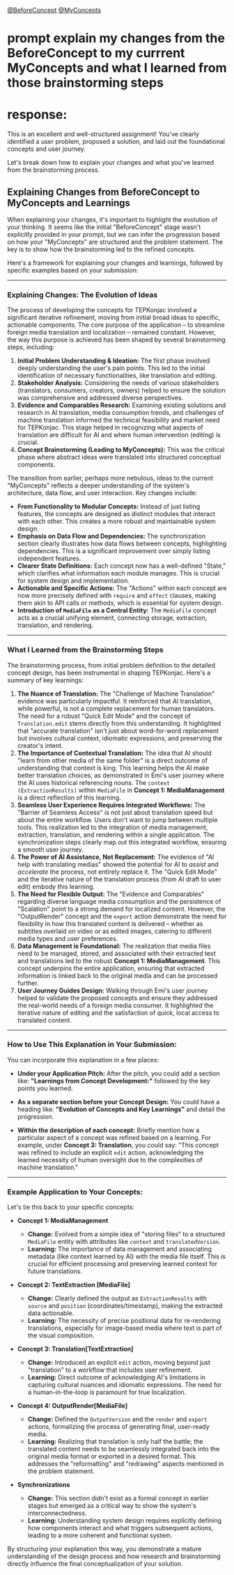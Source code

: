 [@BeforeConcept](../../assignment2.md)
[@MyConcepts](../concepts/Translation/Translation.md)

# prompt explain my changes from the BeforeConcept to my currrent MyConcepts and what I learned from those brainstorming steps

# response:

This is an excellent and well-structured assignment! You've clearly identified a user problem, proposed a solution, and laid out the foundational concepts and user journey.

Let's break down how to explain your changes and what you've learned from the brainstorming process.

## Explaining Changes from BeforeConcept to MyConcepts and Learnings

When explaining your changes, it's important to highlight the evolution of your thinking. It seems like the initial "BeforeConcept" stage wasn't explicitly provided in your prompt, but we can infer the progression based on how your "MyConcepts" are structured and the problem statement. The key is to show how the brainstorming led to the refined concepts.

Here's a framework for explaining your changes and learnings, followed by specific examples based on your submission:

---

### Explaining Changes: The Evolution of Ideas

The process of developing the concepts for TEPKonjac involved a significant iterative refinement, moving from initial broad ideas to specific, actionable components. The core purpose of the application – to streamline foreign media translation and localization – remained constant. However, the way this purpose is achieved has been shaped by several brainstorming steps, including:

1.  **Initial Problem Understanding & Ideation:** The first phase involved deeply understanding the user's pain points. This led to the initial identification of necessary functionalities, like translation and editing.
2.  **Stakeholder Analysis:** Considering the needs of various stakeholders (translators, consumers, creators, owners) helped to ensure the solution was comprehensive and addressed diverse perspectives.
3.  **Evidence and Comparables Research:** Examining existing solutions and research in AI translation, media consumption trends, and challenges of machine translation informed the technical feasibility and market need for TEPKonjac. This stage helped in recognizing what aspects of translation are difficult for AI and where human intervention (editing) is crucial.
4.  **Concept Brainstorming (Leading to MyConcepts):** This was the critical phase where abstract ideas were translated into structured conceptual components.

The transition from earlier, perhaps more nebulous, ideas to the current "MyConcepts" reflects a deeper understanding of the system's architecture, data flow, and user interaction. Key changes include:

*   **From Functionality to Modular Concepts:** Instead of just listing features, the concepts are designed as distinct modules that interact with each other. This creates a more robust and maintainable system design.
*   **Emphasis on Data Flow and Dependencies:** The synchronization section clearly illustrates how data flows between concepts, highlighting dependencies. This is a significant improvement over simply listing independent features.
*   **Clearer State Definitions:** Each concept now has a well-defined "State," which clarifies what information each module manages. This is crucial for system design and implementation.
*   **Actionable and Specific Actions:** The "Actions" within each concept are now more precisely defined with `require` and `effect` clauses, making them akin to API calls or methods, which is essential for system design.
*   **Introduction of `MediaFile` as a Central Entity:** The `MediaFile` concept acts as a crucial unifying element, connecting storage, extraction, translation, and rendering.

---

### What I Learned from the Brainstorming Steps

The brainstorming process, from initial problem definition to the detailed concept design, has been instrumental in shaping TEPKonjac. Here's a summary of key learnings:

1.  **The Nuance of Translation:** The "Challenge of Machine Translation" evidence was particularly impactful. It reinforced that AI translation, while powerful, is not a complete replacement for human translators. The need for a robust "Quick Edit Mode" and the concept of `Translation.edit` stems directly from this understanding. It highlighted that "accurate translation" isn't just about word-for-word replacement but involves cultural context, idiomatic expressions, and preserving the creator's intent.
2.  **The Importance of Contextual Translation:** The idea that AI should "learn from other media of the same folder" is a direct outcome of understanding that context is king. This learning helps the AI make better translation choices, as demonstrated in Emi's user journey where the AI uses historical referencing nouns. The `context (ExtractionResults)` within `MediaFile` in **Concept 1: MediaManagement** is a direct reflection of this learning.
3.  **Seamless User Experience Requires Integrated Workflows:** The "Barrier of Seamless Access" is not just about translation speed but about the entire workflow. Users don't want to jump between multiple tools. This realization led to the integration of media management, extraction, translation, and rendering within a single application. The synchronization steps clearly map out this integrated workflow, ensuring a smooth user journey.
4.  **The Power of AI Assistance, Not Replacement:** The evidence of "AI help with translating medias" showed the potential for AI to *assist* and *accelerate* the process, not entirely replace it. The "Quick Edit Mode" and the iterative nature of the translation process (from AI draft to user edit) embody this learning.
5.  **The Need for Flexible Output:** The "Evidence and Comparables" regarding diverse language media consumption and the persistence of "Scalation" point to a strong demand for localized content. However, the "OutputRender" concept and the `export` action demonstrate the need for flexibility in how this translated content is delivered – whether as subtitles overlaid on video or as edited images, catering to different media types and user preferences.
6.  **Data Management is Foundational:** The realization that media files need to be managed, stored, and associated with their extracted text and translations led to the robust **Concept 1: MediaManagement**. This concept underpins the entire application, ensuring that extracted information is linked back to the original media and can be processed further.
7.  **User Journey Guides Design:** Walking through Emi's user journey helped to validate the proposed concepts and ensure they addressed the real-world needs of a foreign media consumer. It highlighted the iterative nature of editing and the satisfaction of quick, local access to translated content.

---

### How to Use This Explanation in Your Submission:

You can incorporate this explanation in a few places:

*   **Under your Application Pitch:** After the pitch, you could add a section like:
    **"Learnings from Concept Development:"** followed by the key points you learned.

*   **As a separate section before your Concept Design:** You could have a heading like:
    **"Evolution of Concepts and Key Learnings"** and detail the progression.

*   **Within the description of each concept:** Briefly mention how a particular aspect of a concept was refined based on a learning. For example, under **Concept 3: Translation**, you could say: "This concept was refined to include an explicit `edit` action, acknowledging the learned necessity of human oversight due to the complexities of machine translation."

---

### Example Application to Your Concepts:

Let's tie this back to your specific concepts:

*   **Concept 1: MediaManagement**
    *   **Change:** Evolved from a simple idea of "storing files" to a structured `MediaFile` entity with attributes like `context` and `translatedVersion`.
    *   **Learning:** The importance of data management and associating metadata (like context learned by AI) with the media file itself. This is crucial for efficient processing and preserving learned context for future translations.

*   **Concept 2: TextExtraction \[MediaFile]**
    *   **Change:** Clearly defined the output as `ExtractionResults` with `source` and `position` (coordinates/timestamp), making the extracted data actionable.
    *   **Learning:** The necessity of precise positional data for re-rendering translations, especially for image-based media where text is part of the visual composition.

*   **Concept 3: Translation\[TextExtraction]**
    *   **Change:** Introduced an explicit `edit` action, moving beyond just "translation" to a workflow that includes user refinement.
    *   **Learning:** Direct outcome of acknowledging AI's limitations in capturing cultural nuances and idiomatic expressions. The need for a human-in-the-loop is paramount for true localization.

*   **Concept 4: OutputRender\[MediaFile]**
    *   **Change:** Defined the `OutputVersion` and the `render` and `export` actions, formalizing the process of generating final, user-ready media.
    *   **Learning:** Realizing that translation is only half the battle; the translated content needs to be seamlessly integrated back into the original media format or exported in a desired format. This addresses the "reformatting" and "redrawing" aspects mentioned in the problem statement.

*   **Synchronizations**
    *   **Change:** This section didn't exist as a formal concept in earlier stages but emerged as a critical way to show the system's interconnectedness.
    *   **Learning:** Understanding system design requires explicitly defining how components interact and what triggers subsequent actions, leading to a more coherent and functional system.

By structuring your explanation this way, you demonstrate a mature understanding of the design process and how research and brainstorming directly influence the final conceptualization of your solution.